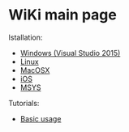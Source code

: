 # WiKi main page

Istallation:
- [Windows (Visual Studio 2015)](InstallMSVS.md)
- [Linux](InstallLinux.md)
- [MacOSX](InstallMacOSX.md)
- [iOS](InstallIOS.md)
- [MSYS](InstallMSYS.md)

Tutorials:
- [Basic usage](UsageTutorial.md)
